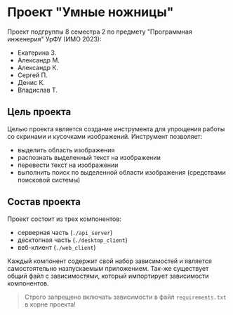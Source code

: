 # Проект "Умные ножницы"
Проект подгруппы 8 семестра 2 по предмету "Программная инженерия" УрФУ (ИМО 2023):
- Екатерина З.
- Александр М.
- Александр К.
- Сергей П.
- Денис К.
- Владислав Т.

## Цель проекта
Целью проекта является создание инструмента для упрощения работы со скринами и кусочками изображений. Инструмент позволяет:
- выделить область изображения
- распознать выделенный текст на изображении
- перевести текст на изображении
- выполнить поиск по выделенной области изображения (средствами поисковой системы)

## Состав проекта
Проект состоит из трех компонентов:
- серверная часть (```./api_server```)
- десктопная часть (```./desktop_client```)
- веб-клиент (```./web_client```)

Каждый компонент содержит свой набор зависимостей и является самостоятельно назпускаемым приложением. Так-же существует общий файл с зависимостями, который импортирует зависимости компонентов.

> Строго запрещено включать зависимости в файл ```requirements.txt``` в корне проекта!
